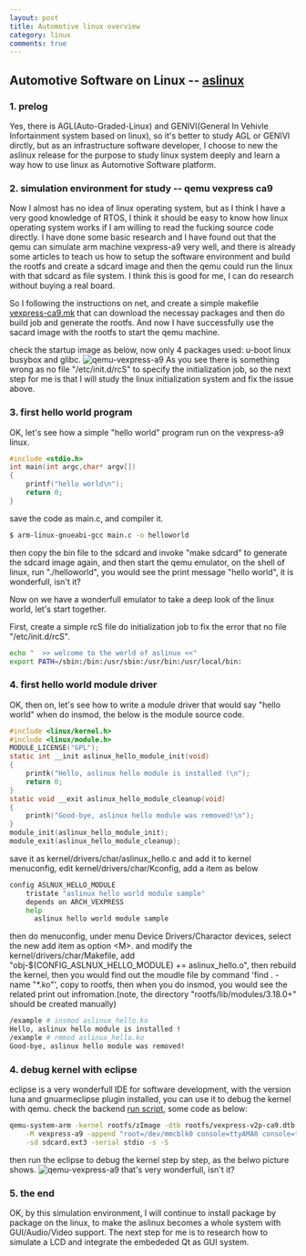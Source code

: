 ```yaml
---
layout: post
title: Automotive linux overview
category: linux
comments: true
---
```


## Automotive Software on Linux -- [aslinux](https://github.com/parai/as/release/aslinux)

### 1. prelog
Yes, there is AGL(Auto-Graded-Linux) and GENIVI(General In Vehivle Infortainment system based on linux), so it's better to study AGL or GENIVI dirctly, but as an infrastructure software developer, I choose to new the aslinux release for the purpose to study linux system deeply and learn a way how to use linux as Automotive Software platform.

### 2. simulation environment for study -- qemu vexpress ca9
Now I almost has no idea of linux operating system, but as I think I have a very good knowledge of RTOS, I think it should be easy to know how linux operating system works if I am willing to read the fucking source code directly. I have done some basic research and I have found out that the qemu can simulate arm machine vexpress-a9 very well, and there is already some articles to teach us how to setup the software environment and build the rootfs and create a sdcard image and then the qemu could run the linux with that sdcard as file system. I think this is good for me, I can do research without buying a real board.

So I following the instructions on net, and create a simple makefile [vexpress-ca9.mk](https://github.com/parai/as/blob/master/release/aslinux/script/vexpress-ca9.mk) that can download the necessay packages and then do build job and generate the rootfs. And now I have successfully use the sacard image with the rootfs to start the qemu machine.

check the startup image as below, now only 4 packages used: u-boot linux busybox and glibc.
![qemu-vexpress-a9](/as/images/vexpress-a9/qemu-vexpress-a9-startup.png)
As you see there is something wrong as no file "/etc/init.d/rcS" to specify the initialization job, so the next step for me is that I will study the linux initialization system and fix the issue above.

### 3. first hello world program
OK, let's see how a simple "hello world" program run on the vexpress-a9 linux.

```c
#include <stdio.h>
int main(int argc,char* argv[])
{
	printf("hello world\n");
	return 0;
}
```

save the code as main.c, and compiler it.

```sh
$ arm-linux-gnueabi-gcc main.c -o helloworld
```

then copy the bin file to the sdcard and invoke "make sdcard" to generate the sdcard image again, and then start the qemu emulator, on the shell of linux, run "./helloworld", you would see the print message "hello world", it is wonderfull, isn't it?

Now on we have a wonderfull emulator to take a deep look of the linux world, let's start together.

First, create a simple rcS file do initialization job to fix the error that no file "/etc/init.d/rcS".

```sh
echo "  >> welcome to the world of aslinux <<"
export PATH=/sbin:/bin:/usr/sbin:/usr/bin:/usr/local/bin:
```

### 4. first hello world module driver
OK, then on, let's see how to write a module driver that would say "hello world" when do insmod, the below is the module source code.

```c
#include <linux/kernel.h>
#include <linux/module.h>
MODULE_LICENSE("GPL");
static int __init aslinux_hello_module_init(void)
{
	printk("Hello, aslinux hello module is installed !\n");
	return 0;
}
static void __exit aslinux_hello_module_cleanup(void)
{
	printk("Good-bye, aslinux hello module was removed!\n");
}
module_init(aslinux_hello_module_init);
module_exit(aslinux_hello_module_cleanup);
```

save it as kernel/drivers/char/aslinux_hello.c and add it to kernel menuconfig, edit kernel/drivers/char/Kconfig, add a item as below

```sh
config ASLNUX_HELLO_MODULE
	tristate "aslinux hello world module sample"
	depends on ARCH_VEXPRESS
	help
	  aslinux hello world module sample
```

then do menuconfig, under menu Device Drivers/Charactor devices, select the new add item as option \<M\>. and modify the kernel/drivers/char/Makefile, add "obj-$(CONFIG_ASLNUX_HELLO_MODULE)	+= aslinux_hello.o", then rebuild the kernel, then you would find out the moudle file by command 'find . -name "*.ko"', copy to rootfs, then when you do insmod, you would see the related print out infromation.(note, the directory "rootfs/lib/modules/3.18.0+" should be created manually)

```sh
/example # insmod aslinux_hello.ko
Hello, aslinux hello module is installed !
/example # rmmod aslinux_hello.ko
Good-bye, aslinux hello module was removed!
```

### 4. debug kernel with eclipse
eclipse is a very wonderfull IDE for software development, with the version luna and gnuarmeclipse plugin installed, you can use it to debug the kernel with qemu. check the backend [run script](https://github.com/parai/as/release/aslinux/script/run-vexpress.sh), some code as below:

```sh
qemu-system-arm -kernel rootfs/zImage -dtb rootfs/vexpress-v2p-ca9.dtb \
	-M vexpress-a9 -append "root=/dev/mmcblk0 console=ttyAMA0 console=tty0"	\
	-sd sdcard.ext3 -serial stdio -s -S
```

then run the eclipse to debug the kernel step by step, as the belwo picture shows.
![qemu-vexpress-a9](/as/images/vexpress-a9/debug-kernel-with-eclipse.png)
that's very wonderfull, isn't it?

### 5. the end
OK, by this simulation environment, I will continue to install package by package on the linux, to make the aslinux becomes a whole system with GUI/Audio/Video support. The next step for me is to research how to simulate a LCD and integrate the embededed Qt as GUI system.


